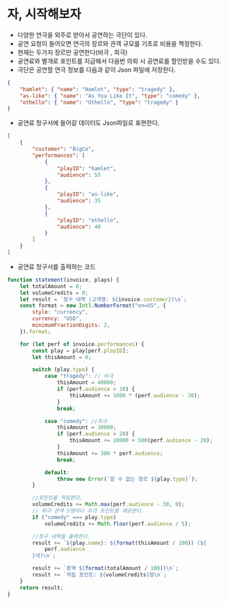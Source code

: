 # 자, 시작해보자

-   다양한 연극을 외주로 받아서 공연하는 극단이 있다.
-   공연 요청이 들어오면 연극의 장르와 관객 규모를 기초로 비용을 책정한다.
-   현재는 두가지 장르만 공연한다(비극 , 희극)
-   공연료와 별개로 포인트를 지급해서 다음번 의뢰 시 공연료를 할인받을 수도 있다.
-   극단은 공연할 연극 정보를 다음과 같이 Json 파일에 저장한다.

```json
{
	"hamlet": { "name": "Hamlet", "type": "tragedy" },
	"as-like": { "name": "As You Like It", "type": "comedy" },
	"othello": { "name": "Othello", "type": "tragedy" }
}
```

-   공연료 청구서에 들어갈 데이터도 Json파일로 표현한다.

```json
[
	{
		"customer": "BigCo",
		"performances": [
			{
				"playID": "hamlet",
				"audience": 55
			},
			{
				"playID": "as-like",
				"audience": 35
			},
			{
				"playID": "othello",
				"audience": 40
			}
		]
	}
]
```

-   공연료 청구서를 출력하는 코드

```js
function statement(invoice, plays) {
	let totalAmount = 0;
	let volumeCredits = 0;
	let result = `청구 내역 (고객명: ${invoice.customer})\n`;
	const format = new Intl.NumberFormat("en=US", {
		style: "currency",
		currency: "USD",
		minimumFractionDigits: 2,
	}).format;

	for (let perf of invoice.performances) {
		const play = play[perf.playID];
		let thisAmount = 0;

		switch (play.type) {
			case "tragedy": // 비극
				thisAmount = 40000;
				if (perf.audience > 30) {
					thisAmount += 1000 * (perf.audience - 30);
				}
				break;

			case "comedy": //희극
				thisAmount = 30000;
				if (perf.audience > 20) {
					thisAmount += 10000 + 500(perf.audience - 20);
				}
				thisAmount += 300 * perf.audience;
				break;

			default:
				throw new Error(`알 수 없는 장르 ${play.type}`);
		}

		//포인트를 적립한다.
		volumeCredits += Math.max(perf.audience - 30, 0);
		// 희극 관객 5명마다 추가 포인트를 제공한다.
		if ("comedy" === play.type)
			volumeCredits += Math.floor(perf.audience / 5);

		//청구 내역을 출력한다.
		result += `${play.name}: ${format(thisAmount / 100)} (${
			perf.audience
		}석)\n`;

		result += `총액 ${format(totalAmount / 100)}\n`;
		result += `적립 포인트: ${volumeCredits}점\n`;
	}
	return result;
}
```
